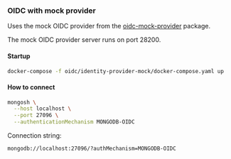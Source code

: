 ### OIDC with mock provider

Uses the mock OIDC provider from the [oidc-mock-provider](https://github.com/mongodb-js/devtools-shared/tree/main/packages/oidc-mock-provider) package.

The mock OIDC provider server runs on port 28200.

#### Startup

```sh
docker-compose -f oidc/identity-provider-mock/docker-compose.yaml up
```

#### How to connect

```sh
mongosh \
  --host localhost \
  --port 27096 \
  --authenticationMechanism MONGODB-OIDC
```

Connection string:

```
mongodb://localhost:27096/?authMechanism=MONGODB-OIDC
```
